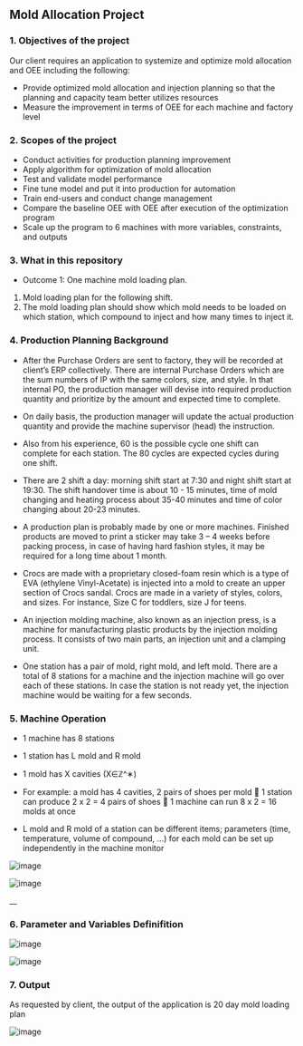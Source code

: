## Mold Allocation Project

### 1. Objectives of the project

Our client requires an application to systemize and optimize mold allocation and OEE including the following:
+ Provide optimized mold allocation and injection planning so that the planning and capacity team better utilizes resources
+ Measure the improvement in terms of OEE for each machine and factory level

### 2. Scopes of the project

+ Conduct activities for production planning improvement
+ Apply algorithm for optimization of mold allocation
+ Test and validate model performance
+ Fine tune model and put it into production for automation
+ Train end-users and conduct change management
+ Compare the baseline OEE with OEE after execution of the optimization program
+ Scale up the program to 6 machines with more variables, constraints, and outputs

### 3. What in this repository

+ Outcome 1: One machine mold loading plan.
1. Mold loading plan for the following shift.
2. The mold loading plan should show which mold needs to be loaded on which station, which compound to inject and how many times to inject it.

### 4. Production Planning Background

+ After the Purchase Orders are sent to factory, they will be recorded at client’s ERP collectively. There are internal Purchase Orders which are the sum numbers of IP with the same colors, size, and style. In that internal PO, the production manager will devise into required production quantity and prioritize by the amount and expected time to complete.

+ On daily basis, the production manager will update the actual production quantity and provide the machine supervisor (head) the instruction.

+ Also from his experience, 60 is the possible cycle one shift can complete for each station. The 80 cycles are expected cycles during one shift.

+ There are 2 shift a day: morning shift start at 7:30 and night shift start at 19:30. The shift handover time is about 10 - 15 minutes, time of mold changing and heating process about 35-40 minutes and time of color changing about 20-23 minutes.

+ A production plan is probably made by one or more machines. Finished products are moved to print a sticker may take 3 – 4 weeks before packing process, in case of having hard fashion styles, it may be required for a long time about 1 month.

+ Crocs are made with a proprietary closed-foam resin which is a type of EVA (ethylene Vinyl-Acetate) is injected into a mold to create an upper section of Crocs sandal. Crocs are made in a variety of styles, colors, and sizes. For instance, Size C for toddlers, size J for teens.

+ An injection molding machine, also known as an injection press, is a machine for manufacturing plastic products by the injection molding process. It consists of two main parts, an injection unit and a clamping unit.

+ One station has a pair of mold, right mold, and left mold. There are a total of 8 stations for a machine and the injection machine will go over each of these stations. In case the station is not ready yet, the injection machine would be waiting for a few seconds.

### 5. Machine Operation

+ 1 machine has 8 stations
+ 1 station has L mold and R mold
+ 1 mold has X cavities (X∈ℤ^∗)

+ For example: a mold has 4 cavities, 2 pairs of shoes per mold  1 station can produce 2 x 2 = 4 pairs of shoes  1 machine can run 8 x 2 = 16 molds at once

+ L mold and R mold of a station can be different items; parameters (time, temperature, volume of compound, …) for each mold can be set up independently in the machine monitor

![image](https://user-images.githubusercontent.com/92867270/202961812-68a539ba-e3d8-459b-9216-72084c1448c3.png)

![image](https://user-images.githubusercontent.com/92867270/202961919-7fed3c71-3858-4e7e-97e9-bf123b42bd1b.png)

__

### 6. Parameter and Variables Definifition

![image](https://user-images.githubusercontent.com/92867270/202961971-438e101d-cc0d-4320-a223-89c5934b6b30.png)

![image](https://user-images.githubusercontent.com/92867270/202962164-da443857-30a0-4a36-adf5-5fcbf1e3c2d5.png)

### 7. Output

As requested by client, the output of the application is 20 day mold loading plan
		
![image](https://user-images.githubusercontent.com/92867270/202962340-3d5f8895-4974-4a8a-824b-9fc5dfaa450c.png)


